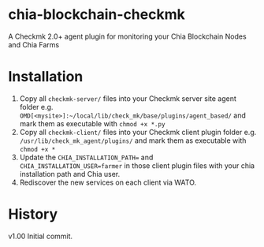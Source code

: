 # chia-blockchain-checkmk
A Checkmk 2.0+ agent plugin for monitoring your Chia Blockchain Nodes and Chia Farms


# Installation
1. Copy all `checkmk-server/` files into your Checkmk server site agent folder e.g. `OMD[<mysite>]:~/local/lib/check_mk/base/plugins/agent_based/` and mark them as executable with `chmod +x *.py`
2. Copy all `checkmk-client/` files into your Checkmk client plugin folder e.g. `/usr/lib/check_mk_agent/plugins/` and mark them as executable with `chmod +x *`
3. Update the `CHIA_INSTALLATION_PATH=` and `CHIA_INSTALLATION_USER=farmer` in those client plugin files with your chia installation path and Chia user.
4. Rediscover the new services on each client via WATO.

# History
v1.00 Initial commit.